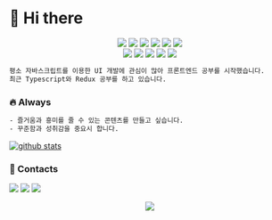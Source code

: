 # :wave: Hi there

<p align="center"> 
  <img src="https://img.shields.io/badge/-Javascript-FCC624?style=flat&logo=javascript&logoColor=white">
  <img src="https://img.shields.io/badge/-React-0088cc?style=flat&logo=react&logoColor=white">
  <img src="https://img.shields.io/badge/-Node.js-339933?style=flat&logo=Node.js&logoColor=white">
  <img src="https://img.shields.io/badge/-Express-000000?style=flat">
  <img src="https://img.shields.io/badge/-MySQL-1793D1?style=flat&logo=mysql&logoColor=white">
  <img src="https://img.shields.io/badge/-AWS-BB0A30?style=flat&logo=amazonaws"> <br/>
  <img src="https://img.shields.io/badge/-Linux-002244?style=flat&logo=linux&logoColor=white">
  <img src="https://img.shields.io/badge/-git-f05032?style=flat&logo=git&logoColor=white">
  <img src="https://img.shields.io/badge/-github-000000?style=flat&logo=github">
  <img src="https://img.shields.io/badge/-Slack-4a154b?style=flat&logo=slack">
  <img src="https://img.shields.io/badge/-Notion-000000?style=flat&logo=notion">
</p>

```sh
평소 자바스크립트를 이용한 UI 개발에 관심이 많아 프론트엔드 공부를 시작했습니다.
최근 Typescript와 Redux 공부를 하고 있습니다.
```
### :fire: Always
```sh
- 즐거움과 흥미를 줄 수 있는 콘텐츠를 만들고 싶습니다.
- 꾸준함과 성취감을 중요시 합니다.
```
[![github stats](https://github-readme-stats.vercel.app/api?username=pinroad&hide=stars&show_icons=true&title_color=CD2E57&icon_color=CD2E57)](https://github.com/pinroad/github-readme-stats)

### :low_brightness: Contacts
[![](https://img.shields.io/badge/-Gmail-D14836?style=for-the-badge&logo=gmail&logoColor=white)](mailto:shirus87@gmail.com?subject=subject)
[![](https://img.shields.io/badge/-Portfolio-0096D6?style=for-the-badge)](https://pinroad.github.io/)
[![](https://img.shields.io/badge/-Velog-4fc08d?style=for-the-badge&logo=vimeo&logoColor=white)](https://velog.io/@leobit)

<p align="center"> 
  <img src="https://hits.seeyoufarm.com/api/count/incr/badge.svg?url=https%3A%2F%2Fgithub.com%2Fpinroad&count_bg=%23BE4123&title_bg=%23584C4C&icon=&icon_color=%23DD4747&title=welcome%21&edge_flat=false">
</p>
